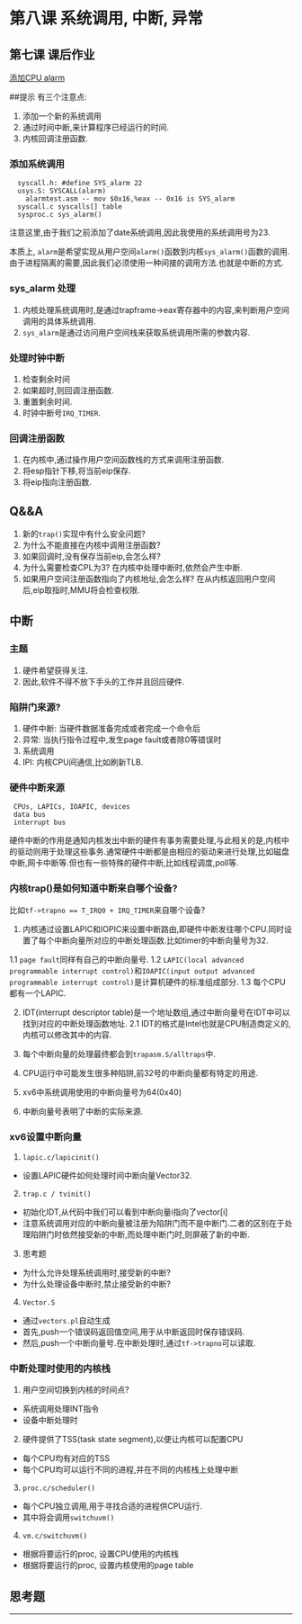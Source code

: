 # 第八课 系统调用, 中断, 异常

## 第七课 课后作业
[添加CPU alarm](https://pdos.csail.mit.edu/6.828/2017/homework/xv6-alarm.html)

##提示
有三个注意点:
1. 添加一个新的系统调用
2. 通过时间中断,来计算程序已经运行的时间.
3. 内核回调注册函数.

### 添加系统调用
```
  syscall.h: #define SYS_alarm 22
  usys.S: SYSCALL(alarm)
    alarmtest.asm -- mov $0x16,%eax -- 0x16 is SYS_alarm
  syscall.c syscalls[] table
  sysproc.c sys_alarm()
```
注意这里,由于我们之前添加了date系统调用,因此我使用的系统调用号为23.

本质上, `alarm`是希望实现从用户空间`alarm()`函数到内核`sys_alarm()`函数的调用.由于进程隔离的需要,因此我们必须使用一种间接的调用方法.也就是中断的方式.


### sys_alarm 处理
1. 内核处理系统调用时,是通过trapframe->eax寄存器中的内容,来判断用户空间调用的具体系统调用.
2. `sys_alarm`是通过访问用户空间栈来获取系统调用所需的参数内容.

### 处理时钟中断
1. 检查剩余时间
2. 如果超时,则回调注册函数.
3. 重置剩余时间.
4. 时钟中断号`IRQ_TIMER`.

### 回调注册函数
1. 在内核中,通过操作用户空间函数栈的方式来调用注册函数.
2. 将esp指针下移,将当前eip保存.
3. 将eip指向注册函数.


## Q&&A
1. 新的`trap()`实现中有什么安全问题?
2. 为什么不能直接在内核中调用注册函数?
3. 如果回调时,没有保存当前eip,会怎么样?
4. 为什么需要检查CPL为3?
  在内核中处理中断时,依然会产生中断.
5. 如果用户空间注册函数指向了内核地址,会怎么样?
  在从内核返回用户空间后,eip取指时,MMU将会检查权限.


## 中断

### 主题
1. 硬件希望获得关注.
2. 因此,软件不得不放下手头的工作并且回应硬件.

### 陷阱门来源?
1. 硬件中断: 当硬件数据准备完成或者完成一个命令后
2. 异常: 当执行指令过程中,发生page fault或者除0等错误时
3. 系统调用
4. IPI: 内核CPU间通信,比如刷新TLB.

### 硬件中断来源

```
 CPUs, LAPICs, IOAPIC, devices
 data bus
 interrupt bus
```

硬件中断的作用是通知内核发出中断的硬件有事务需要处理,与此相关的是,内核中的驱动则用于处理这些事务.通常硬件中断都是由相应的驱动来进行处理,比如磁盘中断,网卡中断等.但也有一些特殊的硬件中断,比如线程调度,poll等.

### 内核trap()是如何知道中断来自哪个设备?
比如`tf->trapno == T_IRQ0 + IRQ_TIMER`来自哪个设备?

1. 内核通过设置LAPIC和IOPIC来设置中断路由,即硬件中断发往哪个CPU.同时设置了每个中断向量所对应的中断处理函数.比如timer的中断向量号为32.
  
  1.1 `page fault`同样有自己的中断向量号.
  1.2 `LAPIC(local advanced programmable interrupt control)`和`IOAPIC(input output advanced programmable interrupt control)`是计算机硬件的标准组成部分.
  1.3 每个CPU都有一个LAPIC.
  
2. IDT(interrupt descriptor table)是一个地址数组,通过中断向量号在IDT中可以找到对应的中断处理函数地址.
  2.1 IDT的格式是Intel也就是CPU制造商定义的,内核可以修改其中的内容.
  
3. 每个中断向量的处理最终都会到`trapasm.S/alltraps`中.
4. CPU运行中可能发生很多种陷阱,前32号的中断向量都有特定的用途.
5. xv6中系统调用使用的中断向量号为64(0x40)
6. 中断向量号表明了中断的实际来源.

### xv6设置中断向量
1. `lapic.c/lapicinit()`
  * 设置LAPIC硬件如何处理时间中断向量Vector32.

2. `trap.c / tvinit()`
  * 初始化IDT,从代码中我们可以看到中断向量i指向了vector[i]
  * 注意系统调用对应的中断向量被注册为陷阱门而不是中断门.二者的区别在于处理陷阱门时依然接受新的中断,而处理中断门时,则屏蔽了新的中断.

3. 思考题
  * 为什么允许处理系统调用时,接受新的中断?
  * 为什么处理设备中断时,禁止接受新的中断?
  
4. `Vector.S`
  * 通过`vectors.pl`自动生成
  * 首先,push一个错误码返回值空间,用于从中断返回时保存错误码.
  * 然后,push一个中断向量号.在中断处理时,通过`tf->trapno`可以读取.
  
### 中断处理时使用的内核栈
1. 用户空间切换到内核的时间点?
  * 系统调用处理INT指令
  * 设备中断处理时
  
2. 硬件提供了TSS(task state segment),以便让内核可以配置CPU
  * 每个CPU均有对应的TSS
  * 每个CPU均可以运行不同的进程,并在不同的内核栈上处理中断
  
3. `proc.c/scheduler()`
  * 每个CPU独立调用,用于寻找合适的进程供CPU运行.
  * 其中将会调用`switchuvm()`

4. `vm.c/switchuvm()`
  * 根据将要运行的proc, 设置CPU使用的内核栈
  * 根据将要运行的proc, 设置内核使用的page table
  
## 思考题































----

